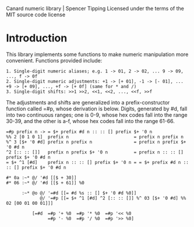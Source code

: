 Canard numeric library | Spencer Tipping
Licensed under the terms of the MIT source code license

# Introduction

This library implements some functions to make numeric manipulation more convenient. Functions provided include:

    1. Single-digit numeric aliases; e.g. 1 -> 01, 2 -> 02, ... 9 -> 09, ..., f -> 0f
    2. Single-digit numeric adjustments: +1 -> [+ 01], -1 -> [- 01], ... +9 -> [+ 09], ..., +f -> [+ 0f] (same for * and /)
    3. Single-digit shifts: >>1 >>2, <<1, <<2, ..., <<f, >>f

The adjustments and shifts are generalized into a prefix-constructor function called =#p, whose derivation is below. Digits, generated by #d, fall into two continuous ranges; one is 0-9, whose
hex codes fall into the range 30-39, and the other is a-f, whose hex codes fall into the range 61-66.

    =#p prefix n -> = $+ prefix #d n :: :: [] prefix $+ '0 n
    %% 2 [0 1 0 1]  prefix n                         = prefix n prefix n
    %^ 3 [$+ '0 #d] prefix n prefix n                = prefix n prefix $+ '0 #d n
    ^2 [:: :: []]   prefix n prefix $+ '0 n          = prefix n :: :: [] prefix $+ '0 #d n
    = $+ ^1 [#d]    prefix n :: :: [] prefix $+ '0 n = = $+ prefix #d n :: :: [] prefix $+ '0 #d n

    #* 0a :~* @/ '#d [[$ + 30]]
    #* 06 :~* @/ '#d [[$ + 61]] %0

          :~* @o @/ '=#d [[= #d %s :: [] $+ '0 #d %0]]
                 @/ '=#p [[= $+ ^1 [#d] ^2 [:: :: []] %^ 03 [$+ '0 #d] %% 02 [00 01 00 01]]]

              [=#d  =#p '+ %0  =#p '* %0  =#p '<< %0
                    =#p '- %0  =#p '/ %0  =#p '>> %0]